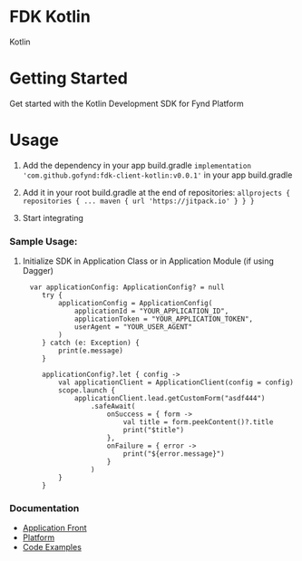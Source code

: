 # FDK Kotlin


Kotlin 

# Getting Started
Get started with the Kotlin Development SDK for Fynd Platform


# Usage

1. Add the dependency in your app build.gradle 
    `implementation 'com.github.gofynd:fdk-client-kotlin:v0.0.1'` 
    in your app build.gradle 

2. Add it in your root build.gradle at the end of repositories:
     `allprojects {
		repositories {
			...
			maven { url 'https://jitpack.io' }
		}
	}`
3. Start integrating


### Sample Usage:


1. Initialize SDK in Application Class or in Application Module (if using Dagger)
```
     var applicationConfig: ApplicationConfig? = null
        try {
            applicationConfig = ApplicationConfig(
                applicationId = "YOUR_APPLICATION_ID",
                applicationToken = "YOUR_APPLICATION_TOKEN",
                userAgent = "YOUR_USER_AGENT"
            )
        } catch (e: Exception) {
            print(e.message)
        }

        applicationConfig?.let { config ->
            val applicationClient = ApplicationClient(config = config)
            scope.launch {
                applicationClient.lead.getCustomForm("asdf444")
                    .safeAwait(
                        onSuccess = { form ->
                            val title = form.peekContent()?.title
                            print("$title")
                        },
                        onFailure = { error ->
                            print("${error.message}")
                        }
                    )
            }
        }

```

### Documentation

* [Application Front](documentation/APPLICATION.md)
* [Platform](documentation/PLATFORM.md)
* [Code Examples](documentation/EXAMPLES.md)